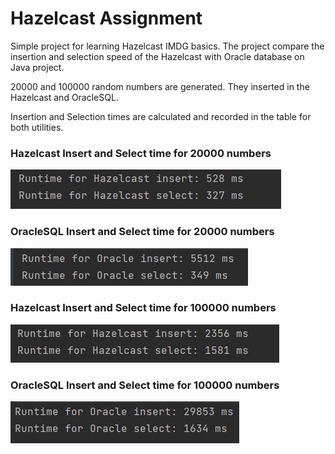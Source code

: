 # Hazelcast Assignment

Simple project for learning Hazelcast IMDG basics. The project compare the insertion and selection speed of the Hazelcast with Oracle database on Java project. 

20000 and 100000 random numbers are generated. They inserted in the Hazelcast and OracleSQL.

Insertion and Selection times are calculated and recorded in the table for both utilities.

### Hazelcast Insert and Select time for 20000 numbers
![Hazelcast20k](https://github.com/ahmetust/i2i-Systems_Hazelcast_Assignment/blob/main/Screenshots/Hazelcast20k.JPG)

### OracleSQL Insert and Select time for 20000 numbers
![OracleSQL20k](https://github.com/ahmetust/i2i-Systems_Hazelcast_Assignment/blob/main/Screenshots/oracle20k.JPG)

### Hazelcast Insert and Select time for 100000 numbers
![Hazelcast100k](https://github.com/ahmetust/i2i-Systems_Hazelcast_Assignment/blob/main/Screenshots/Hazelcast100k.JPG)

### OracleSQL Insert and Select time for 100000 numbers
![Hazelcast100k](https://github.com/ahmetust/i2i-Systems_Hazelcast_Assignment/blob/main/Screenshots/oracle100k.JPG)
